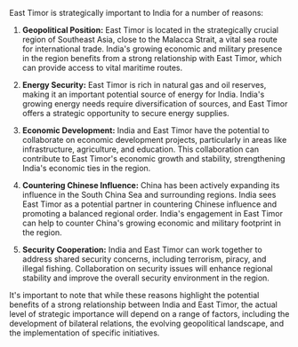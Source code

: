 East Timor is strategically important to India for a number of reasons:

1. **Geopolitical Position:** East Timor is located in the strategically crucial region of Southeast Asia, close to the Malacca Strait, a vital sea route for international trade. India's growing economic and military presence in the region benefits from a strong relationship with East Timor, which can provide access to vital maritime routes.

2. **Energy Security:** East Timor is rich in natural gas and oil reserves, making it an important potential source of energy for India.  India's growing energy needs require diversification of sources, and East Timor offers a strategic opportunity to secure energy supplies.

3. **Economic Development:**  India and East Timor have the potential to collaborate on economic development projects, particularly in areas like infrastructure, agriculture, and education.  This collaboration can contribute to East Timor's economic growth and stability, strengthening India's economic ties in the region.

4. **Countering Chinese Influence:**  China has been actively expanding its influence in the South China Sea and surrounding regions. India sees East Timor as a potential partner in countering Chinese influence and promoting a balanced regional order.  India's engagement in East Timor can help to counter China's growing economic and military footprint in the region.

5. **Security Cooperation:**  India and East Timor can work together to address shared security concerns, including terrorism, piracy, and illegal fishing.  Collaboration on security issues will enhance regional stability and improve the overall security environment in the region.

It's important to note that while these reasons highlight the potential benefits of a strong relationship between India and East Timor, the actual level of strategic importance will depend on a range of factors, including the development of bilateral relations, the evolving geopolitical landscape, and the implementation of specific initiatives. 
